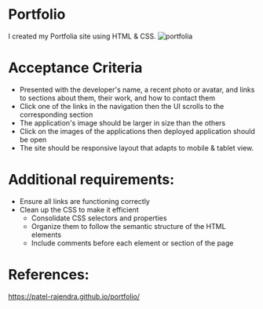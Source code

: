 # Portfolio
I created my Portfolia site using HTML & CSS.
![portfolia](https://user-images.githubusercontent.com/99554262/156971230-d52f1cc4-6e74-439e-ba2d-939ff9636b44.jpg)

# Acceptance Criteria
- Presented with the developer's name, a recent photo or avatar, and links to sections about them, their work, and how to contact them
- Click one of the links in the navigation then the UI scrolls to the corresponding section
- The application's image should be larger in size than the others
- Click on the images of the applications then deployed application should be open
- The site should be responsive layout that adapts to mobile & tablet view.

# Additional requirements:
- Ensure all links are functioning correctly
- Clean up the CSS to make it efficient
  - Consolidate CSS selectors and properties
  - Organize them to follow the semantic structure of the HTML elements
  - Include comments before each element or section of the page

# References:
https://patel-rajendra.github.io/portfolio/
